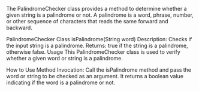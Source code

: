 The PalindromeChecker class provides a method to determine whether a given string is a palindrome or not. A palindrome is a word, phrase, number, or other sequence of characters that reads the same forward and backward.


PalindromeChecker Class
isPalindrome(String word)
Description: Checks if the input string is a palindrome.
Returns: true if the string is a palindrome, otherwise false.
Usage
This PalindromeChecker class is used to verify whether a given word or string is a palindrome.

How to Use
Method Invocation:
Call the isPalindrome method and pass the word or string to be checked as an argument.
It returns a boolean value indicating if the word is a palindrome or not.